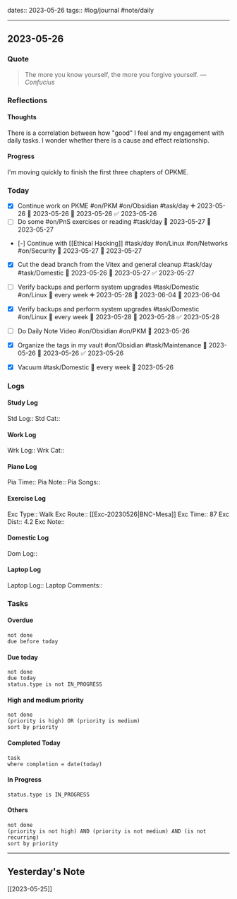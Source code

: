 dates:: 2023-05-26
tags:: #log/journal #note/daily 

---
## 2023-05-26

### Quote

> The more you know yourself, the more you forgive yourself.
> — <cite>Confucius</cite>



### Reflections

#### Thoughts
There is a correlation between how "good" I feel and my engagement with daily tasks. I wonder whether there is a cause and effect relationship.

#### Progress

I'm moving quickly to finish the first three chapters of OPKME.


### Today

- [x] Continue work on PKME #on/PKM #on/Obsidian #task/day ➕ 2023-05-26 🛫 2023-05-26 📅 2023-05-26 ✅ 2023-05-26
- [ ] Do some #on/PnS exercises or reading #task/day 🛫 2023-05-27 📅 2023-05-27
- [-] Continue with [[Ethical Hacking]] #task/day #on/Linux #on/Networks #on/Security 🛫 2023-05-27 📅 2023-05-27
- [x] Cut the dead branch from the Vitex and general cleanup #task/day #task/Domestic 🛫 2023-05-26 📅 2023-05-27 ✅ 2023-05-27
- [ ] Verify backups and perform system upgrades #task/Domestic #on/Linux 🔁 every week ➕ 2023-05-28 🛫 2023-06-04 📅 2023-06-04
- [x] Verify backups and perform system upgrades #task/Domestic #on/Linux 🔁 every week 🛫 2023-05-28 📅 2023-05-28 ✅ 2023-05-28
- [ ] Do Daily Note Video #on/Obsidian #on/PKM 🛫 2023-05-26 
- [x] Organize the tags in my vault #on/Obsidian #task/Maintenance 🛫 2023-05-26 📅 2023-05-26 ✅ 2023-05-26
- [x] Vacuum #task/Domestic 🔁 every week 🛫 2023-05-26


### Logs

#### Study Log
Std Log:: 
Std Cat:: 

#### Work Log
Wrk Log:: 
Wrk Cat:: 

#### Piano Log

Pia Time:: 
Pia Note:: 
Pia Songs:: 

#### Exercise Log

Exc Type:: Walk
Exc Route:: [[Exc-20230526|BNC-Mesa]]
Exc Time:: 87
Exc Dist:: 4.2
Exc Note:: 

#### Domestic Log

Dom Log:: 

#### Laptop Log

Laptop Log:: 
Laptop Comments::


### Tasks

#### Overdue

```tasks
not done
due before today
```


#### Due today

```tasks
not done
due today
status.type is not IN_PROGRESS
```

#### High and medium priority

```tasks
not done
(priority is high) OR (priority is medium)
sort by priority
```

#### Completed Today

```dataview
task
where completion = date(today)
```


#### In Progress

```tasks
status.type is IN_PROGRESS
```

#### Others

```tasks
not done
(priority is not high) AND (priority is not medium) AND (is not recurring)
sort by priority
```


---


## Yesterday's Note

[[2023-05-25]]


